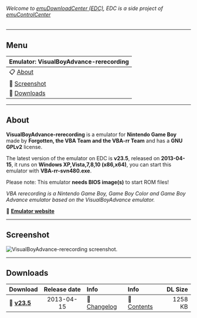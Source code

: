 ###### Welcome to [emuDownloadCenter (EDC)](https://github.com/PhoenixInteractiveNL/emuDownloadCenter/wiki/), EDC is a side project of [emuControlCenter](https://github.com/PhoenixInteractiveNL/emuControlCenter/wiki/)
***
## Menu
| **Emulator: VisualBoyAdvance-rerecording** |
|:---------|
| :clipboard: [About](#about) |
| :sunrise: [Screenshot](#screenshot) |
| :floppy_disk: [Downloads](#downloads) |
***
## About
**VisualBoyAdvance-rerecording** is a emulator for **Nintendo Game Boy** made by **Forgotten, the VBA Team and the VBA-rr Team** and has a **GNU GPLv2** license.

The latest version of the emulator on EDC is **v23.5**, released on **2013-04-15**, it runs on **Windows XP,Vista,7,8,10 (x86,x64)**, you can start this emulator with **VBA-rr-svn480.exe**.

Please note: This emulator **needs BIOS image(s)** to start ROM files!

_VBA rerecording is a Nintendo Game Boy, Game Boy Color and Game Boy Advance emulator based on the VisualBoyAdvance emulator._

:link: [**Emulator website**](http://code.google.com/archive/p/vba-rerecording/wikis)
***
## Screenshot
![](https://raw.githubusercontent.com/PhoenixInteractiveNL/emuDownloadCenter/master/hooks/vbarr/screen.jpg "VisualBoyAdvance-rerecording screenshot.")
***
## Downloads
| Download | Release date  | Info       | Info       | DL Size    |
|:---------|:-------------:|:-----------|:-----------|-----------:|
| :floppy_disk: [**v23.5**](https://github.com/PhoenixInteractiveNL/edc-repo0003/raw/master/vbarr/23.5.7z) | 2013-04-15 | :page_facing_up: [Changelog](https://github.com/PhoenixInteractiveNL/edc-repo0003/blob/master/vbarr/23.5_changelog.txt) | :mag_right: [Contents](https://github.com/PhoenixInteractiveNL/edc-repo0003/blob/master/vbarr/23.5_contents.txt) | 1258 KB |
